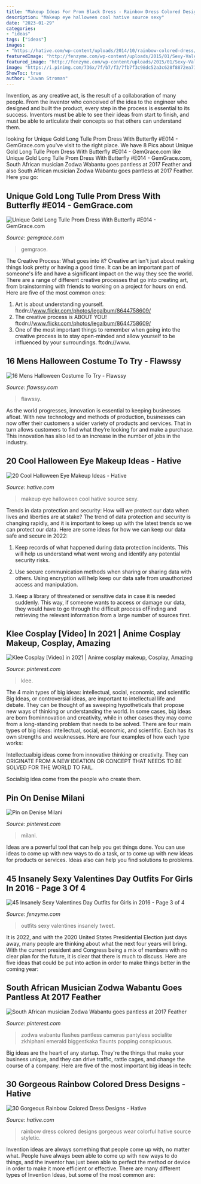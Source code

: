 ```yaml
---
title: "Makeup Ideas For Prom Black Dress - Rainbow Dress Colored Designs Gorgeous Wear Colorful Hative Source Styletic"
description: "Makeup eye halloween cool hative source sexy"
date: "2023-01-29"
categories:
- "ideas"
tags: ["ideas"]
images:
- "https://hative.com/wp-content/uploads/2014/10/rainbow-colored-dress/19-rainbow-colored-dress-designs.jpg"
featuredImage: "http://fenzyme.com/wp-content/uploads/2015/01/Sexy-Valentines-Day-Outfits-for-Girls58.jpg"
featured_image: "http://fenzyme.com/wp-content/uploads/2015/01/Sexy-Valentines-Day-Outfits-for-Girls58.jpg"
image: "https://i.pinimg.com/736x/7f/b7/f3/7fb7f3c98dc52a3c628f8872ea7117fc.jpg"
ShowToc: true
author: "Juwan Stroman"
---
```



Invention, as any creative act, is the result of a collaboration of many people. From the inventor who conceived of the idea to the engineer who designed and built the product, every step in the process is essential to its success. Inventors must be able to see their ideas from start to finish, and must be able to articulate their concepts so that others can understand them.

	

		
looking for Unique Gold Long Tulle Prom Dress With Butterfly #E014 - GemGrace.com you've visit to the right place. We have 8 Pics about Unique Gold Long Tulle Prom Dress With Butterfly #E014 - GemGrace.com like Unique Gold Long Tulle Prom Dress With Butterfly #E014 - GemGrace.com, South African musician Zodwa Wabantu goes pantless at 2017 Feather and also South African musician Zodwa Wabantu goes pantless at 2017 Feather. Here you go:
		
    
## Unique Gold Long Tulle Prom Dress With Butterfly #E014 - GemGrace.com

<img loading=lazy src="https://cdn77.gemgrace.com/37314-thickbox_default/unique-gold-long-tulle-prom-dress-with-butterfly.jpg" onerror="this.onerror=null;this.src='https://tse4.mm.bing.net/th?id=OIP.YJeAFDeeYQjcsngCp0qtqAHaJH&amp;pid=15.1';" alt="Unique Gold Long Tulle Prom Dress With Butterfly #E014 - GemGrace.com">

_Source: gemgrace.com_

>gemgrace. 

	

The Creative Process: What goes into it?
Creative art isn't just about making things look pretty or having a good time. It can be an important part of someone's life and have a significant impact on the way they see the world. There are a range of different creative processes that go into creating art, from brainstorming with friends to working on a project for hours on end. Here are five of the most common ones: 
1) Art is about understanding yourself. ftcdn://www.flickr.com/photos/legalbum/8644758609/
2) The creative process is ABOUT YOU! ftcdn://www.flickr.com/photos/legalbum/8644758609/
3) One of the most important things to remember when going into the creative process is to stay open-minded and allow yourself to be influenced by your surroundings. ftcdn://www.

    
## 16 Mens Halloween Costume To Try - Flawssy

<img loading=lazy src="https://www.flawssy.com/wp-content/uploads/2016/05/stunning-homemade-Halloween-costumes.jpg" onerror="this.onerror=null;this.src='https://tse2.mm.bing.net/th?id=OIP.XhkC62pHs_UY-hR8qClJQQHaPj&amp;pid=15.1';" alt="16 Mens Halloween Costume To Try - Flawssy">

_Source: flawssy.com_

>flawssy. 

	

As the world progresses, innovation is essential to keeping businesses afloat. With new technology and methods of production, businesses can now offer their customers a wider variety of products and services. That in turn allows customers to find what they’re looking for and make a purchase. This innovation has also led to an increase in the number of jobs in the industry.

    
## 20 Cool Halloween Eye Makeup Ideas - Hative

<img loading=lazy src="https://hative.com/wp-content/uploads/2014/10/halloween-eye-makeup/11-halloween-eye-makeup-ideas.jpg" onerror="this.onerror=null;this.src='https://tse2.mm.bing.net/th?id=OIP.evZy6mfi9r8wbZePOBRsSwHaLI&amp;pid=15.1';" alt="20 Cool Halloween Eye Makeup Ideas - Hative">

_Source: hative.com_

>makeup eye halloween cool hative source sexy. 

	

Trends in data protection and security: How will we protect our data when lives and liberties are at stake?
The trend of data protection and security is changing rapidly, and it is important to keep up with the latest trends so we can protect our data. Here are some ideas for how we can keep our data safe and secure in 2022:
1. Keep records of what happened during data protection incidents. This will help us understand what went wrong and identify any potential security risks.

2. Use secure communication methods when sharing or sharing data with others. Using encryption will help keep our data safe from unauthorized access and manipulation.

3. Keep a library of threatened or sensitive data in case it is needed suddenly. This way, if someone wants to access or damage our data, they would have to go through the difficult process ofFinding and retrieving the relevant information from a large number of sources first.


    
## Klee Cosplay [Video] In 2021 | Anime Cosplay Makeup, Cosplay, Amazing

<img loading=lazy src="https://i.pinimg.com/736x/7f/b7/f3/7fb7f3c98dc52a3c628f8872ea7117fc.jpg" onerror="this.onerror=null;this.src='https://tse4.mm.bing.net/th?id=OIP.Ab9lxDMIlTRQ2Tfe0QIUvwHaNK&amp;pid=15.1';" alt="Klee Cosplay [Video] in 2021 | Anime cosplay makeup, Cosplay, Amazing">

_Source: pinterest.com_

>klee. 

	

The 4 main types of big ideas: intellectual, social, economic, and scientific
Big Ideas, or controversial ideas, are important to intellectual life and debate. They can be thought of as sweeping hypotheticals that propose new ways of thinking or understanding the world. In some cases, big ideas are born frominnovation and creativity, while in other cases they may come from a long-standing problem that needs to be solved.
There are four main types of big ideas: intellectual, social, economic, and scientific. Each has its own strengths and weaknesses. Here are four examples of how each type works:

 Intellectualbig ideas come from innovative thinking or creativity. They can ORIGINATE FROM A NEW IDEATION OR CONCEPT THAT NEEDS TO BE SOLVED FOR THE WORLD TO FAIL. 

Socialbig idea come from the people who create them.

    
## Pin On Denise Milani

<img loading=lazy src="https://i.pinimg.com/736x/5e/b8/51/5eb851d75514fb27db5e28657d9c2f4f--milani-xmas.jpg" onerror="this.onerror=null;this.src='https://tse4.mm.bing.net/th?id=OIP.JXOXk3ZsrcEPOQqx23mpdAHaLH&amp;pid=15.1';" alt="Pin on Denise Milani">

_Source: pinterest.com_

>milani. 

	

Ideas are a powerful tool that can help you get things done. You can use ideas to come up with new ways to do a task, or to come up with new ideas for products or services. Ideas also can help you find solutions to problems.

    
## 45 Insanely Sexy Valentines Day Outfits For Girls In 2016 - Page 3 Of 4

<img loading=lazy src="http://fenzyme.com/wp-content/uploads/2015/01/Sexy-Valentines-Day-Outfits-for-Girls58.jpg" onerror="this.onerror=null;this.src='https://tse3.mm.bing.net/th?id=OIP.pKUcoUXmqgQjeoyQEQZtjQHaLd&amp;pid=15.1';" alt="45 Insanely Sexy Valentines Day Outfits for Girls in 2016 - Page 3 of 4">

_Source: fenzyme.com_

>outfits sexy valentines insanely tweet. 

	

It is 2022, and with the 2020 United States Presidential Election just days away, many people are thinking about what the next four years will bring. With the current president and Congress being a mix of members with no clear plan for the future, it is clear that there is much to discuss. Here are five ideas that could be put into action in order to make things better in the coming year: 

    
## South African Musician Zodwa Wabantu Goes Pantless At 2017 Feather

<img loading=lazy src="https://i.pinimg.com/736x/f2/1f/66/f21f6689edbc9c31dcd5dc344fdcec87.jpg" onerror="this.onerror=null;this.src='https://tse4.mm.bing.net/th?id=OIP.K8yso6O6ou06ZNwc-sgAogAAAA&amp;pid=15.1';" alt="South African musician Zodwa Wabantu goes pantless at 2017 Feather">

_Source: pinterest.com_

>zodwa wabantu flashes pantless cameras pantyless socialite zkhiphani emerald biggestkaka flaunts popping conspicuous. 

	

Big ideas are the heart of any startup. They're the things that make your business unique, and they can drive traffic, rattle cages, and change the course of a company. Here are five of the most important big ideas in tech: 

    
## 30 Gorgeous Rainbow Colored Dress Designs - Hative

<img loading=lazy src="https://hative.com/wp-content/uploads/2014/10/rainbow-colored-dress/19-rainbow-colored-dress-designs.jpg" onerror="this.onerror=null;this.src='https://tse3.mm.bing.net/th?id=OIP.VPL10tpEwru-93HKF_ogqwHaLH&amp;pid=15.1';" alt="30 Gorgeous Rainbow Colored Dress Designs - Hative">

_Source: hative.com_

>rainbow dress colored designs gorgeous wear colorful hative source styletic. 

	

Invention ideas are always something that people come up with, no matter what. People have always been able to come up with new ways to do things, and the inventor has just been able to perfect the method or device in order to make it more efficient or effective. There are many different types of Invention Ideas, but some of the most common are:

